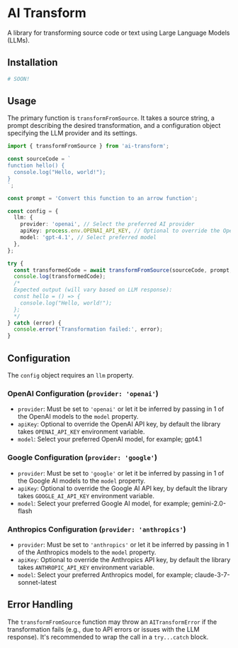 # AI Transform

A library for transforming source code or text using Large Language Models (LLMs).

## Installation

```bash
# SOON!
```

## Usage

The primary function is `transformFromSource`. It takes a source string, a prompt describing the desired transformation, and a configuration object specifying the LLM provider and its settings.

```typescript
import { transformFromSource } from 'ai-transform';

const sourceCode = `
function hello() {
  console.log("Hello, world!");
}
`;

const prompt = 'Convert this function to an arrow function';

const config = {
  llm: {
    provider: 'openai', // Select the preferred AI provider
    apiKey: process.env.OPENAI_API_KEY, // Optional to override the OpenAI, by default the library takes `OPENAI_API_KEY` environment variable
    model: 'gpt-4.1', // Select preferred model
  },
};

try {
  const transformedCode = await transformFromSource(sourceCode, prompt, config);
  console.log(transformedCode);
  /*
  Expected output (will vary based on LLM response):
  const hello = () => {
    console.log("Hello, world!");
  };
  */
} catch (error) {
  console.error('Transformation failed:', error);
}
```

## Configuration

The `config` object requires an `llm` property.

### OpenAI Configuration (`provider: 'openai'`)

- `provider`: Must be set to `'openai'` or let it be inferred by passing in 1 of the OpenAI models to the `model` property.
- `apiKey`: Optional to override the OpenAI API key, by default the library takes `OPENAI_API_KEY` environment variable.
- `model`: Select your preferred OpenAI model, for example; gpt4.1

### Google Configuration (`provider: 'google'`)

- `provider`: Must be set to `'google'` or let it be inferred by passing in 1 of the Google AI models to the `model` property.
- `apiKey`: Optional to override the Google AI API key, by default the library takes `GOOGLE_AI_API_KEY` environment variable.
- `model`: Select your preferred Google AI model, for example; gemini-2.0-flash

### Anthropics Configuration (`provider: 'anthropics'`)

- `provider`: Must be set to `'anthropics'` or let it be inferred by passing in 1 of the Anthropics models to the `model` property.
- `apiKey`: Optional to override the Anthropics API key, by default the library takes `ANTHROPIC_API_KEY` environment variable.
- `model`: Select your preferred Anthropics model, for example; claude-3-7-sonnet-latest

## Error Handling

The `transformFromSource` function may throw an `AITransformError` if the transformation fails (e.g., due to API errors or issues with the LLM response). It's recommended to wrap the call in a `try...catch` block.
